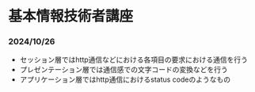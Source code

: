 # 基本情報技術者講座

### 2024/10/26
- セッション層ではhttp通信などにおける各項目の要求における通信を行う
- プレゼンテーション層では通信感での文字コードの変換などを行う
- アプリケーション層ではhttp通信におけるstatus codeのようなもの
